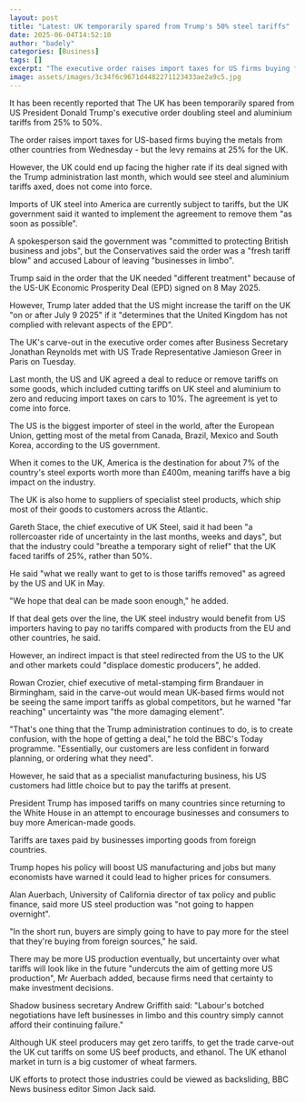```yaml
---
layout: post
title: "Latest: UK temporarily spared from Trump's 50% steel tariffs"
date: 2025-06-04T14:52:10
author: "badely"
categories: [Business]
tags: []
excerpt: "The executive order raises import taxes for US firms buying from other countries - but the levy remains at 25% for the UK."
image: assets/images/3c34f6c9671d4482271123433ae2a9c5.jpg
---
```


It has been recently reported that The UK has been temporarily spared from US President Donald Trump's executive order doubling steel and aluminium tariffs from 25% to 50%.

The order raises import taxes for US-based firms buying the metals from other countries from Wednesday - but the levy remains at 25% for the UK.

However, the UK could end up facing the higher rate if its deal signed with the Trump administration last month, which would see steel and aluminium tariffs axed, does not come into force. 

Imports of UK steel into America are currently subject to tariffs, but the UK government said it wanted to implement the agreement to remove them "as soon as possible".

A spokesperson said the government was "committed to protecting British business and jobs", but the Conservatives said the order was a "fresh tariff blow" and accused Labour of leaving "businesses in limbo".

Trump said in the order that the UK needed "different treatment" because of the US-UK Economic Prosperity Deal (EPD) signed on 8 May 2025.

However, Trump later added that the US might increase the tariff on the UK "on or after July 9 2025" if it "determines that the United Kingdom has not complied with relevant aspects of the EPD".

The UK's carve-out in the executive order comes after Business Secretary Jonathan Reynolds met with US Trade Representative Jamieson Greer in Paris on Tuesday.

Last month, the US and UK agreed a deal to reduce or remove tariffs on some goods, which included cutting tariffs on UK steel and aluminium to zero and reducing import taxes on cars to 10%. The agreement is yet to come into force.

The US is the biggest importer of steel in the world, after the European Union, getting most of the metal from Canada, Brazil, Mexico and South Korea, according to the US government.

When it comes to the UK, America is the destination for about 7% of the country's steel exports worth more than £400m, meaning tariffs have a big impact on the industry. 

The UK is also home to suppliers of specialist steel products, which ship most of their goods to customers across the Atlantic.

Gareth Stace, the chief executive of UK Steel, said it had been "a rollercoaster ride of uncertainty in the last months, weeks and days", but that the industry could "breathe a temporary sight of relief" that the UK faced tariffs of 25%, rather than 50%.

He said "what we really want to get to is those tariffs removed" as agreed by the US and UK in May.

"We hope that deal can be made soon enough," he added.

If that deal gets over the line, the UK steel industry would benefit from US importers having to pay no tariffs compared with products from the EU and other countries, he said.

However, an indirect impact is that steel redirected from the US to the UK and other markets could "displace domestic producers", he added.

Rowan Crozier, chief executive of metal-stamping firm Brandauer in Birmingham, said in the carve-out would mean UK-based firms would not be seeing the same import tariffs as global competitors, but he warned "far reaching" uncertainty was "the more damaging element".

"That's one thing that the Trump administration continues to do, is to create confusion, with the hope of getting a deal," he told the BBC's Today programme. "Essentially, our customers are less confident in forward planning, or ordering what they need".

However, he said that as a specialist manufacturing business, his US customers had little choice but to pay the tariffs at present.

President Trump has imposed tariffs on many countries since returning to the White House in an attempt to encourage businesses and consumers to buy more American-made goods.

Tariffs are taxes paid by businesses importing goods from foreign countries.

Trump hopes his policy will boost US manufacturing and jobs but many economists have warned it could lead to higher prices for consumers.

Alan Auerbach, University of California director of tax policy and public finance, said more US steel production was "not going to happen overnight".

"In the short run, buyers are simply going to have to pay more for the steel that they're buying from foreign sources," he said.

There may be more US production eventually, but uncertainty over what tariffs will look like in the future "undercuts the aim of getting more US production", Mr Auerbach added, because firms need that certainty to make investment decisions.

Shadow business secretary Andrew Griffith said: "Labour's botched negotiations have left businesses in limbo and this country simply cannot afford their continuing failure."

Although UK steel producers may get zero tariffs, to get the trade carve-out the UK cut tariffs on some US beef products, and ethanol. The UK ethanol market in turn is a big customer of wheat farmers.

UK efforts to protect those industries could be viewed as backsliding, BBC News business editor Simon Jack said.

